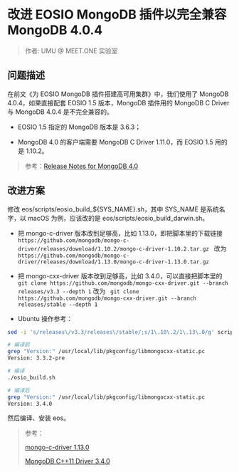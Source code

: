 # 改进 EOSIO MongoDB 插件以完全兼容 MongoDB 4.0.4

> 作者: UMU @ MEET.ONE 实验室

## 问题描述

在前文《为 EOSIO MongoDB 插件搭建高可用集群》中，我们使用了 MongoDB 4.0.4，如果直接配套 EOSIO 1.5 版本，MongoDB 插件用的 MongoDB C Driver 与 MongoDB 4.0.4 是不完全兼容的。

- EOSIO 1.5 指定的 MongoDB 版本是 3.6.3；

- MongoDB 4.0 的客户端需要 MongoDB C Driver 1.11.0，而 EOSIO 1.5 用的是 1.10.2。

> 参考：[Release Notes for MongoDB 4.0](https://docs.mongodb.com/manual/release-notes/4.0/#drivers)

## 改进方案

修改 eos/scripts/eosio_build_${SYS_NAME}.sh，其中 SYS_NAME 是系统名字，以 macOS 为例，应该改的是 eos/scripts/eosio_build_darwin.sh。

- 把 mongo-c-driver 版本改到足够高，比如 1.13.0，即把脚本里的下载链接 `https://github.com/mongodb/mongo-c-driver/releases/download/1.10.2/mongo-c-driver-1.10.2.tar.gz ` 改为 `https://github.com/mongodb/mongo-c-driver/releases/download/1.13.0/mongo-c-driver-1.13.0.tar.gz`

- 把 mongo-cxx-driver 版本改到足够高，比如 3.4.0，可以直接把脚本里的 `git clone https://github.com/mongodb/mongo-cxx-driver.git --branch releases/v3.3 --depth 1` 改为 `
git clone https://github.com/mongodb/mongo-cxx-driver.git --branch releases/stable --depth 1`

- Ubuntu 操作参考：
```bash
sed -i 's/releases\/v3.3/releases\/stable/;s/1\.10\.2/1\.13\.0/g' scripts/eosio_build_ubuntu.sh

# 编译前
grep "Version:" /usr/local/lib/pkgconfig/libmongocxx-static.pc
Version: 3.3.2-pre

# 编译
./osio_build.sh

# 编译后
grep "Version:" /usr/local/lib/pkgconfig/libmongocxx-static.pc
Version: 3.4.0
```

然后编译、安装 eos。

> 参考：
>
> [mongo-c-driver 1.13.0](https://github.com/mongodb/mongo-c-driver/releases/tag/1.13.0)
>
> [MongoDB C++11 Driver 3.4.0](https://github.com/mongodb/mongo-cxx-driver/releases/tag/r3.4.0)
